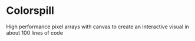 # Colorspill
High performance pixel arrays with canvas to create an interactive visual in about 100 lines of code
